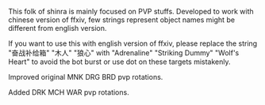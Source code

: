 This folk of shinra is mainly focused on PVP stuffs.
Developed to work with chinese version of ffxiv, few strings represent object names might be different from english version.

If you want to use this with english version of ffxiv, please replace the string "奋战补给箱" "木人" "狼心" with "Adrenaline" "Striking Dummy" "Wolf's Heart" to avoid the bot burst or use dot on these targets mistakenly.

Improved original MNK DRG BRD pvp rotations.

Added DRK MCH WAR pvp rotations.
